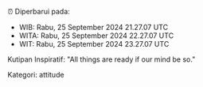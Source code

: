 ⏰ Diperbarui pada:
- WIB: Rabu, 25 September 2024 21.27.07 UTC
- WITA: Rabu, 25 September 2024 22.27.07 UTC
- WIT: Rabu, 25 September 2024 23.27.07 UTC

Kutipan Inspiratif:
"All things are ready if our mind be so."


Kategori: attitude

